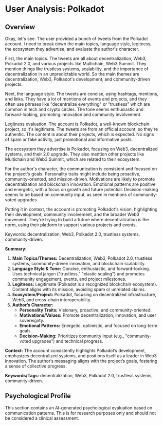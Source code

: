 # User Analysis: Polkadot

## Overview

<think>
Okay, let's see. The user provided a bunch of tweets from the Polkadot account. I need to break down the main topics, language style, legitness, the ecosystem they advertise, and evaluate the author's character.

First, the main topics. The tweets are all about decentralization, Web3, Polkadot 2.0, and various projects like Multichain, Web3 Summit. They mention things like trustless systems, scalability, and the importance of decentralization in an unpredictable world. So the main themes are decentralization, Web3, Polkadot's development, and community-driven projects.

Next, the language style. The tweets are concise, using hashtags, mentions, and links. They have a lot of mentions of events and projects, and they often use phrases like "decentralize everything" or "trustless" which are common in tech and crypto circles. The tone seems enthusiastic and forward-looking, promoting innovation and community involvement.

Legitness evaluation. The account is Polkadot, a well-known blockchain project, so it's legitimate. The tweets are from an official account, so they're authentic. The content is about their projects, which is expected. No signs of spam or fake activity, just promotional and informative posts.

The ecosystem they advertise is Polkadot, focusing on Web3, decentralized systems, and their 2.0 upgrade. They also mention other projects like Multichain and Web3 Summit, which are related to their ecosystem.

For the author's character, the communication is consistent and focused on the project's goals. Personality traits might include being proactive, community-oriented, and mission-driven. Motivations are likely to promote decentralization and blockchain innovation. Emotional patterns are positive and energetic, with a focus on growth and future potential. Decision-making seems to be based on community input, as seen in mentions of community-voted upgrades.

Putting it in context, the account is promoting Polkadot's vision, highlighting their development, community involvement, and the broader Web3 movement. They're trying to build a future where decentralization is the norm, using their platform to support various projects and events.

Keywords: decentralization, Web3, Polkadot 2.0, trustless systems, community-driven.
</think>

**Summary:**  
1. **Main Topics/Themes:** Decentralization, Web3, Polkadot 2.0, trustless systems, community-driven innovation, and blockchain scalability.  
2. **Language Style & Tone:** Concise, enthusiastic, and forward-looking. Uses technical jargon ("trustless," "elastic scaling") and promotes community engagement, events, and project milestones.  
3. **Legitness:** Legitimate (Polkadot is a recognized blockchain ecosystem). Content aligns with its mission, avoiding spam or unrelated claims.  
4. **Ecosystem/Project:** Polkadot, focusing on decentralized infrastructure, Web3, and cross-chain interoperability.  
5. **Author’s Character:**  
   - **Personality Traits:** Visionary, proactive, and community-oriented.  
   - **Motivations/Values:** Promote decentralization, innovation, and user sovereignty.  
   - **Emotional Patterns:** Energetic, optimistic, and focused on long-term goals.  
   - **Decision-Making:** Prioritizes community input (e.g., "community-voted upgrades") and technical progress.  

**Context:** The account consistently highlights Polkadot’s development, emphasizes decentralized systems, and positions itself as a leader in Web3 innovation. The author’s messaging aligns with the project’s goals, fostering a sense of collective progress.  

**Keywords/Tags:** decentralization, Web3, Polkadot 2.0, trustless systems, community-driven.

## Psychological Profile

This section contains an AI-generated psychological evaluation based on communication patterns. This is for research purposes only and should not be considered a clinical assessment.